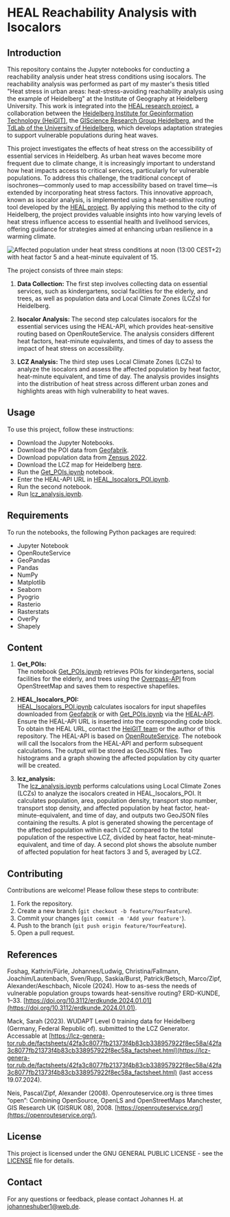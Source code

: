 
# HEAL Reachability Analysis with Isocalors

## Introduction

This repository contains the Jupyter notebooks for conducting a reachability analysis under heat stress conditions using isocalors. The reachability analysis was performed as part of my master's thesis titled "Heat stress in urban areas: heat-stress-avoiding reachability analysis using the example of Heidelberg" at the Institute of Geography at Heidelberg University. This work is integrated into the [HEAL research project](https://www.geog.uni-heidelberg.de/gis/heal.html), a collaboration between the [Heidelberg Institute for Geoinformation Technology (HeiGIT)](https://heigit.org/), the [GIScience Research Group Heidelberg](https://www.geog.uni-heidelberg.de/gis/index_en.html), and the [TdLab of the University of Heidelberg](https://www.geog.uni-heidelberg.de/institut/tdlab_en.html), which develops adaptation strategies to support vulnerable populations during heat waves.

This project investigates the effects of heat stress on the accessibility of essential services in Heidelberg. As urban heat waves become more frequent due to climate change, it is increasingly important to understand how heat impacts access to critical services, particularly for vulnerable populations. To address this challenge, the traditional concept of isochrones—commonly used to map accessibility based on travel time—is extended by incorporating heat stress factors. This innovative approach, known as isocalor analysis, is implemented using a heat-sensitive routing tool developed by the [HEAL project](https://heal.openrouteservice.org/#/place/@8.684134483337404,49.40897673906448,12). By applying this method to the city of Heidelberg, the project provides valuable insights into how varying levels of heat stress influence access to essential health and livelihood services, offering guidance for strategies aimed at enhancing urban resilience in a warming climate.

![Affected population under heat stress conditions at noon (13:00 CEST+2) with heat factor 5 and a heat-minute equivalent of 15.](./img/vul_pop_hf5_noon_hmeq15_v2.png)

The project consists of three main steps:
1. **Data Collection:** The first step involves collecting data on essential services, such as kindergartens, social facilities for the elderly, and trees, as well as population data and Local Climate Zones (LCZs) for Heidelberg.

2. **Isocalor Analysis:** The second step calculates isocalors for the essential services using the HEAL-API, which provides heat-sensitive routing based on OpenRouteService. The analysis considers different heat factors, heat-minute equivalents, and times of day to assess the impact of heat stress on accessibility.

3. **LCZ Analysis:** The third step uses Local Climate Zones (LCZs) to analyze the isocalors and assess the affected population by heat factor, heat-minute equivalent, and time of day. The analysis provides insights into the distribution of heat stress across different urban zones and highlights areas with high vulnerability to heat waves.



## Usage

To use this project, follow these instructions:
- Download the Jupyter Notebooks.
- Download the POI data from [Geofabrik](https://www.geofabrik.de/data/).
- Download population data from [Zensus 2022](https://www.zensus2022.de/DE/Ergebnisse-des-Zensus/_inhalt.html#Gitterdaten2022).
- Download the LCZ map for Heidelberg [here](https://lcz-generator.rub.de/factsheets/42fa3c8077fb21373f4b83cb338957922f8ec58a/42fa3c8077fb21373f4b83cb338957922f8ec58a_factsheet.html).
- Run the [Get_POIs.ipynb](https://github.com/johanneshbr7/HEAL_reachability_analysis_isocalors/blob/316272769e5c91b0649a0a43cacb88c97dc01348/src/Get_POIs.ipynb) notebook.
- Enter the HEAL-API URL in [HEAL_Isocalors_POI.ipynb](https://github.com/johanneshbr7/HEAL_reachability_analysis_isocalors/blob/316272769e5c91b0649a0a43cacb88c97dc01348/src/HEAL_Isocalors_POI.ipynb).
- Run the second notebook.
- Run [lcz_analysis.ipynb](https://github.com/johanneshbr7/HEAL_reachability_analysis_isocalors/blob/316272769e5c91b0649a0a43cacb88c97dc01348/src/lcz_analysis.ipynb).

## Requirements

To run the notebooks, the following Python packages are required:
- Jupyter Notebook
- OpenRouteService
- GeoPandas
- Pandas
- NumPy
- Matplotlib
- Seaborn
- Pyogrio
- Rasterio
- Rasterstats
- OverPy
- Shapely

## Content

1. **Get_POIs:**  
   The notebook [Get_POIs.ipynb](https://github.com/johanneshbr7/HEAL_reachability_analysis_isocalors/blob/316272769e5c91b0649a0a43cacb88c97dc01348/src/Get_POIs.ipynb) retrieves POIs for kindergartens, social facilities for the elderly, and trees using the [Overpass-API](https://overpass-api.de/) from OpenStreetMap and saves them to respective shapefiles.

2. **HEAL_Isocalors_POI:**  
   [HEAL_Isocalors_POI.ipynb](https://github.com/johanneshbr7/HEAL_reachability_analysis_isocalors/blob/316272769e5c91b0649a0a43cacb88c97dc01348/src/HEAL_Isocalors_POI.ipynb) calculates isocalors for input shapefiles downloaded from [Geofabrik](https://www.geofabrik.de/data/) or with [Get_POIs.ipynb](https://github.com/johanneshbr7/HEAL_reachability_analysis_isocalors/blob/316272769e5c91b0649a0a43cacb88c97dc01348/src/Get_POIs.ipynb) via the [HEAL-API](https://heal.openrouteservice.org/#/place/@8.684134483337404,49.40897673906448,12). Ensure the HEAL-API URL is inserted into the corresponding code block. To obtain the HEAL URL, contact the [HeiGIT team](https://heigit.org/de/kontakt/) or the author of this repository. The HEAL-API is based on [OpenRouteService](https://openrouteservice.org/). The notebook will call the Isocalors from the HEAL-API and perform subsequent calculations. The output will be stored as GeoJSON files. Two histograms and a graph showing the affected population by city quarter will be created.

3. **lcz_analysis:**  
   The [lcz_analysis.ipynb](https://github.com/johanneshbr7/HEAL_reachability_analysis_isocalors/blob/316272769e5c91b0649a0a43cacb88c97dc01348/src/lcz_analysis.ipynb) performs calculations using Local Climate Zones (LCZs) to analyze the isocalors created in HEAL_Isocalors_POI. It calculates population, area, population density, transport stop number, transport stop density, and affected population by heat factor, heat-minute-equivalent, and time of day, and outputs two GeoJSON files containing the results. A plot is generated showing the percentage of the affected population within each LCZ compared to the total population of the respective LCZ, divided by heat factor, heat-minute-equivalent, and time of day. A second plot shows the absolute number of affected population for heat factors 3 and 5, averaged by LCZ.

## Contributing

Contributions are welcome! Please follow these steps to contribute:
1. Fork the repository.
2. Create a new branch (`git checkout -b feature/YourFeature`).
3. Commit your changes (`git commit -m 'Add your feature'`).
4. Push to the branch (`git push origin feature/YourFeature`).
5. Open a pull request.

## References 

Foshag, Kathrin/Fürle, Johannes/Ludwig, Christina/Fallmann, Joachim/Lautenbach, Sven/Rupp, Saskia/Burst, Patrick/Betsch, Marco/Zipf, Alexander/Aeschbach, Nicole (2024). How to as-sess the needs of vulnerable population groups towards heat-sensitive routing? ERD-KUNDE, 1–33. [https://doi.org/10.3112/erdkunde.2024.01.01](https://doi.org/10.3112/erdkunde.2024.01.01).

Mack, Sarah (2023). WUDAPT Level 0 training data for Heidelberg (Germany, Federal Republic of). submitted to the LCZ Generator. Accessable at [https://lcz-genera-tor.rub.de/factsheets/42fa3c8077fb21373f4b83cb338957922f8ec58a/42fa3c8077fb21373f4b83cb338957922f8ec58a_factsheet.html](https://lcz-genera-tor.rub.de/factsheets/42fa3c8077fb21373f4b83cb338957922f8ec58a/42fa3c8077fb21373f4b83cb338957922f8ec58a_factsheet.html) (last access 19.07.2024).

Neis, Pascal/Zipf, Alexander (2008). Openrouteservice.org is three times “open”: Combining OpenSource, OpenLS and OpenStreetMaps Manchester, GIS Research UK (GISRUK 08), 2008. [https://openrouteservice.org/](https://openrouteservice.org/).

## License

This project is licensed under the GNU GENERAL PUBLIC LICENSE - see the [LICENSE](https://github.com/johanneshbr7/HEAL_reachability_analysis_isocalors/blob/d32bc3c0791a80cc4a5a3fbbc9ff8477a8c7980c/LICENSE.txt) file for details.

## Contact
For any questions or feedback, please contact Johannes H. at johanneshuber1@web.de.